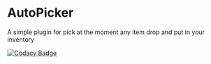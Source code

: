 # AutoPicker
 A simple plugin for pick at the moment any ítem drop and put in your inventory

[![Codacy Badge](https://api.codacy.com/project/badge/Grade/7cd3222485c14af9aed1ec2f99f709f0)](https://www.codacy.com/manual/joshy56/AutoPicker?utm_source=github.com&amp;utm_medium=referral&amp;utm_content=joshy56/AutoPicker&amp;utm_campaign=Badge_Grade)

